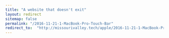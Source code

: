 ```yaml
---
title: "A website that doesn't exit"
layout: redirect
sitemap: false
permalink: "/2016-11-21-1-MacBook-Pro-Touch-Bar"
redirect_to:  "http://missourivalley.tech/apple/2016-11-21-1-MacBook-Pro-Touch-Bar"
---
```

